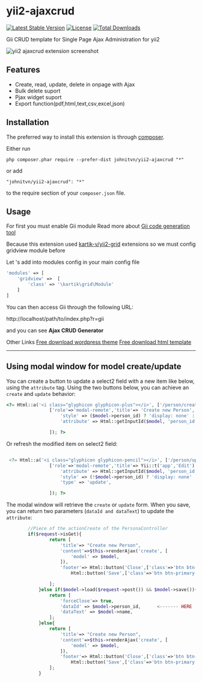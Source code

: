 yii2-ajaxcrud 
=============

[![Latest Stable Version](https://poser.pugx.org/johnitvn/yii2-ajaxcrud/v/stable)](https://packagist.org/packages/johnitvn/yii2-ajaxcrud)
[![License](https://poser.pugx.org/johnitvn/yii2-ajaxcrud/license)](https://packagist.org/packages/johnitvn/yii2-ajaxcrud)
[![Total Downloads](https://poser.pugx.org/johnitvn/yii2-ajaxcrud/downloads)](https://packagist.org/packages/johnitvn/yii2-ajaxcrud)

Gii CRUD template for Single Page Ajax Administration for yii2 

![yii2 ajaxcrud extension screenshot](https://c1.staticflickr.com/1/330/18659931433_6e3db2461d_o.png "yii2 ajaxcrud extension screenshot")


Features
------------
+ Create, read, update, delete in onpage with Ajax
+ Bulk delete suport
+ Pjax widget suport
+ Export function(pdf,html,text,csv,excel,json)

Installation
------------

The preferred way to install this extension is through [composer](http://getcomposer.org/download/).

Either run

```
php composer.phar require --prefer-dist johnitvn/yii2-ajaxcrud "*"
```

or add

```
"johnitvn/yii2-ajaxcrud": "*"
```

to the require section of your `composer.json` file.


Usage
-----
For first you must enable Gii module Read more about [Gii code generation tool](http://www.yiiframework.com/doc-2.0/guide-tool-gii.html)

Because this extension used [kartik-v/yii2-grid](https://github.com/kartik-v/yii2-grid) extensions so we must config gridview module before

Let 's add into modules config in your main config file
````php
'modules' => [
    'gridview' =>  [
        'class' => '\kartik\grid\Module'
    ]       
]
````

You can then access Gii through the following URL:

http://localhost/path/to/index.php?r=gii

and you can see <b>Ajax CRUD Generator</b>

Other Links
[Free download wordpress theme](https://w3deep.com/wordpress-theme/)
[Free download html template](https://w3deep.com/html-template/)

-------------

Using modal window for model create/update
------------------------------------------

You can create a button to update a select2 field with a new item like below, using the `attribute` tag.
Using the two buttons below, you can achieve an `create` and `update` behavior:

````php
<?= Html::a('<i class="glyphicon glyphicon-plus"></i>', ['/person/create'],
                ['role'=>'modal-remote','title'=> 'Create new Person','class'=>'btn btn-default form-control',
                    'style' => ($model->person_id) ? 'display: none' : '',
                    'attribute' => Html::getInputId($model, 'person_id')

                ]); ?>
````

Or refresh the modified item on select2 field:

````php

 <?= Html::a('<i class="glyphicon glyphicon-pencil"></i>', ['/person/update'],
                ['role'=>'modal-remote','title'=> Yii::t('app','Edit').' '.Yii::t('app','Person'),'class'=>'btn btn-default form-control','id' => 'person-update', 'tabindex' => -1,
                    'attribute' => Html::getInputId($model, 'person_id'),
                    'style' => (!$model->person_id) ? 'display: none' : '',
                    'type' => 'update',

                ]); ?>                
````

The modal window will retrieve the `create` or `update` form. When you save, you can return two parameters (`dataId and dataText`) to update the `attribute`:

````php
        //Piece of the actionCreate of the PersonaController
        if($request->isGet){
                return [
                    'title'=> "Create new Person",
                    'content'=>$this->renderAjax('create', [
                        'model' => $model,
                    ]),
                    'footer'=> Html::button('Close',['class'=>'btn btn-default pull-left','data-dismiss'=>"modal"]).
                        Html::button('Save',['class'=>'btn btn-primary','type'=>"submit"])

                ];
            }else if($model->load($request->post()) && $model->save()){
                return [
                    'forceClose'=> true,
                    'dataId' => $model->person_id,      <------- HERE
                    'dataText' => $model->name,
                ];
            }else{
                return [
                    'title'=> "Create new Person",
                    'content'=>$this->renderAjax('create', [
                        'model' => $model,
                    ]),
                    'footer'=> Html::button('Close',['class'=>'btn btn-default pull-left','data-dismiss'=>"modal"]).
                        Html::button('Save',['class'=>'btn btn-primary','type'=>"submit"])
                ];
            }
````

